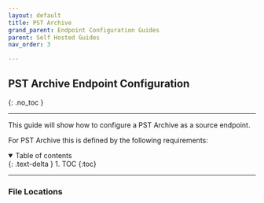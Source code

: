 ```yaml
---
layout: default
title: PST Archive
grand_parent: Endpoint Configuration Guides
parent: Self Hosted Guides
nav_order: 3

---
```


## PST Archive Endpoint Configuration
{: .no_toc }

---

This guide will show how to configure a PST Archive as a source endpoint. 

For PST Archive this is defined by the following requirements:

<a name="top"></a>
<details open markdown="block">
  <summary>
    Table of contents
  </summary>
  {: .text-delta }
1. TOC
{:toc}
</details>

---

### File Locations 


